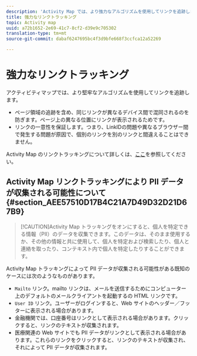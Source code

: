 ```yaml
---
description: 'Activity Map では、より強力なアルゴリズムを使用してリンクを追跡します。 '
title: 強力なリンクトラッキング
topic: Activity map
uuid: a72b1652-2e69-41c7-8cf2-d39e9c705302
translation-type: tm+mt
source-git-commit: dabaf6247695bc4f3d9bfe668f3ccfca12a52269

---
```



# 強力なリンクトラッキング

アクティビティマップでは、より堅牢なアルゴリズムを使用してリンクを追跡します。

* ページ領域の追跡を含め、同じリンクが異なるデバイス間で混同されるのを防ぎます。ページ上の異なる位置にリンクが表示されるためです。
* リンクの一意性を保証します。つまり、LinkIDの問題や異なるブラウザー間で発生する問題が原因で、個別のリンクを別のリンクと間違えることはできません。

Activity Map のリンクトラッキングについて詳しくは、[ここ](/help/analyze/activity-map/activitymap-link-tracking/activitymap-link-tracking-methodology.md)を参照してください。

## Activity Map リンクトラッキングにより PII データが収集される可能性について {#section_AEE57510D17B4C21A7D49D32D21D67B9}

>[!CAUTION]Activity Map トラッキングをオンにすると、個人を特定できる情報（PII）のデータを収集できます。このデータは、そのまま使用するか、その他の情報と共に使用して、個人を特定および検索したり、個人と連絡を取ったり、コンテキスト内で個人を特定したりすることができます。

Activity Map トラッキングによって PII データが収集される可能性がある既知のケースには次のようなものがあります。

* `Mailto` リンク。mailto リンクは、メールを送信するためにコンピューター上のデフォルトのメールクライアントを起動するの HTML リンクです。
* `User ID` リンク。ユーザーがログインすると、Web サイトのヘッダー／フッターに表示される場合があります。
* 金融機関では、口座番号はリンクとして表示される場合があります。クリックすると、リンクのテキストが収集されます。
* 医療関連の Web サイトでも PII データがリンクとして表示される場合があります。これらのリンクをクリックすると、リンクのテキストが収集され、それによって PII データが収集されます。
